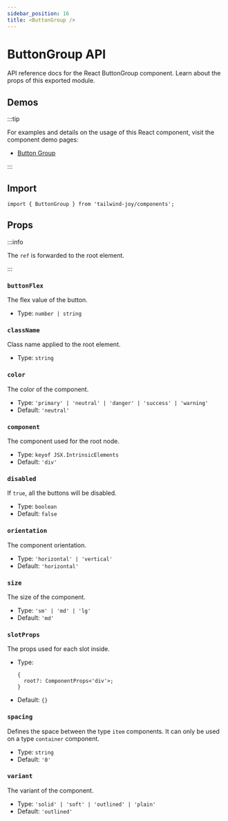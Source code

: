 ```yaml
---
sidebar_position: 16
title: <ButtonGroup />
---
```


# ButtonGroup API

<AvailableFrom version="0.2.0" />

API reference docs for the React ButtonGroup component.
Learn about the props of this exported module.

## Demos

:::tip

For examples and details on the usage of this React component, visit the component demo pages:

- [Button Group](../components/button-group)

:::

## Import

```tsx
import { ButtonGroup } from 'tailwind-joy/components';
```

## Props

:::info

The `ref` is forwarded to the root element.

:::

### `buttonFlex`

The flex value of the button.

- Type: `number | string`

### `className`

Class name applied to the root element.

- Type: `string`

### `color`

The color of the component.

- Type: `'primary' | 'neutral' | 'danger' | 'success' | 'warning'`
- Default: `'neutral'`

### `component`

<AvailableFrom version="0.4.0" />

The component used for the root node.

- Type: `keyof JSX.IntrinsicElements`
- Default: `'div'`

### `disabled`

If `true`, all the buttons will be disabled.

- Type: `boolean`
- Default: `false`

### `orientation`

The component orientation.

- Type: `'horizontal' | 'vertical'`
- Default: `'horizontal'`

### `size`

The size of the component.

- Type: `'sm' | 'md' | 'lg'`
- Default: `'md'`

### `slotProps`

<AvailableFrom version="0.4.0" />

The props used for each slot inside.

- Type:
  ```tsx
  {
    root?: ComponentProps<'div'>;
  }
  ```
- Default: `{}`

### `spacing`

Defines the space between the type `item` components.
It can only be used on a type `container` component.

- Type: `string`
- Default: `'0'`

### `variant`

The variant of the component.

- Type: `'solid' | 'soft' | 'outlined' | 'plain'`
- Default: `'outlined'`
